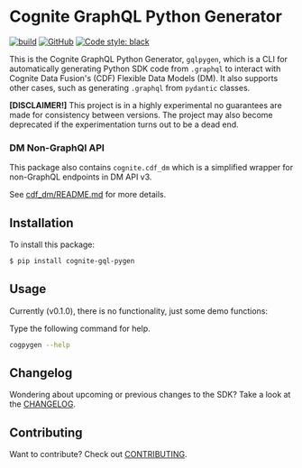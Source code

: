 Cognite GraphQL Python Generator
==========================
[![build](https://github.com/cognitedata/cognite-gql-pygen/actions/workflows/release.yaml/badge.svg)](https://github.com/cognitedata/cognite-gql-pygen/actions/workflows/release.yaml)
[![GitHub](https://img.shields.io/github/license/cognitedata/cognite-gql-pygen)](https://github.com/cognitedata/cognite-gql-pygen/blob/master/LICENSE)
[![Code style: black](https://img.shields.io/badge/code%20style-black-000000.svg)](https://github.com/ambv/black)

This is the Cognite GraphQL Python Generator, `gqlpygen`, which is a CLI for automatically generating Python SDK code
from `.graphql` to interact with Cognite Data Fusion's (CDF) Flexible Data Models (DM). It also supports other cases,
such as generating `.graphql` from `pydantic` classes.

**[DISCLAIMER!]** This project is in a highly experimental no guarantees are made for consistency between versions. The
project may also become deprecated if the experimentation turns out to be a dead end.


### DM Non-GraphQl API

This package also contains `cognite.cdf_dm` which is a simplified wrapper for non-GraphQL endpoints in DM API v3.

See [cdf_dm/README.md](cognite/cdf_dm/README.md) for more details.

## Installation

To install this package:
```bash
$ pip install cognite-gql-pygen
```
## Usage

Currently (v0.1.0), there is no functionality, just some demo functions:

Type the following command for help.
```bash
cogpygen --help
```


## Changelog
Wondering about upcoming or previous changes to the SDK? Take a look at the [CHANGELOG](https://github.com/cognitedata/cognite-gql-pygen/blob/master/CHANGELOG.md).

## Contributing
Want to contribute? Check out [CONTRIBUTING](https://github.com/cognitedata/cognite-gqlpygen/blob/master/CONTRIBUTING.md).
